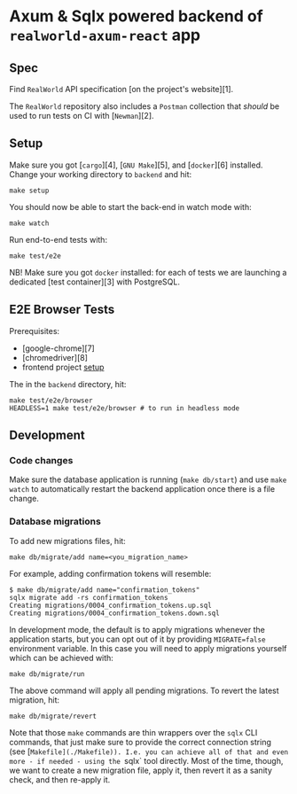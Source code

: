 # Axum & Sqlx powered backend of `realworld-axum-react` app

## Spec

Find `RealWorld` API specification [on the project's website][1].

The `RealWorld` repository also includes a `Postman` collection that
_should_ be used to run tests on CI with [`Newman`][2].

## Setup

Make sure you got [`cargo`][4], [`GNU Make`][5], and [`docker`][6] installed.
Change your working directory to `backend` and hit:

```console
make setup
```

You should now be able to start the back-end in watch mode with:

```console
make watch
```

Run end-to-end tests with:

```console
make test/e2e
```

NB! Make sure you got `docker` installed: for each of tests we are launching a
dedicated [test container][3] with PostgreSQL.

## E2E Browser Tests

Prerequisites:

- [google-chrome][7]
- [chromedriver][8]
- frontend project [setup](../frontend/README.md)

The in the `backend` directory, hit:

```console
make test/e2e/browser
HEADLESS=1 make test/e2e/browser # to run in headless mode
```

## Development

### Code changes

Make sure the database application is running (`make db/start`) and use `make watch`
to automatically restart the backend application once there is a file change.

### Database migrations

To add new migrations files, hit:

```
make db/migrate/add name=<you_migration_name>
```

For example, adding confirmation tokens will resemble:

```console
$ make db/migrate/add name="confirmation_tokens"
sqlx migrate add -rs confirmation_tokens
Creating migrations/0004_confirmation_tokens.up.sql
Creating migrations/0004_confirmation_tokens.down.sql
```

In development mode, the default is to apply migrations whenever the application
starts, but you can opt out of it by providing `MIGRATE=false` environment variable.
In this case you will need to apply migrations yourself which can be achieved with:

```console
make db/migrate/run
```

The above command will apply all pending migrations.
To revert the latest migration, hit:

```console
make db/migrate/revert
```

Note that those `make` commands are thin wrappers over the `sqlx` CLI commands,
that just make sure to provide the correct connection string (see [`Makefile](./Makefile)).
I.e. you can achieve all of that and even more - if needed - using the `sqlx` tool
directly. Most of the time, though, we want to create a new migration file, apply it,
then revert it as a sanity check, and then re-apply it.
